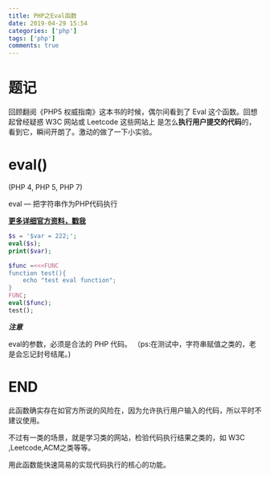 ```yaml
---
title: PHP之Eval函数
date: 2019-04-29 15:54
categories: ['php']
tags: ['php']
comments: true
---
```


# 题记

回顾翻阅《PHP5 权威指南》这本书的时候，偶尔间看到了 Eval 这个函数。回想起曾经疑惑 W3C 网站或 Leetcode 这些网站上
是怎么**执行用户提交的代码**的，看到它，瞬间开朗了。激动的做了一下小实验。

# eval()

(PHP 4, PHP 5, PHP 7)

eval — 把字符串作为PHP代码执行

**[更多详细官方资料，戳我](https://www.php.net/eval)**

```php
$s = '$var = 222;';
eval($s);
print($var);

```

```php
$func =<<<FUNC
function test(){ 
    echo "test eval function"; 
}
FUNC;
eval($func);
test();
```

***注意***

eval的参数，必须是合法的 PHP 代码。 （ps:在测试中，字符串赋值之类的，老是会忘记封号结尾。)

# END

此函数确实存在如官方所说的风险在，因为允许执行用户输入的代码，所以平时不建议使用。

不过有一类的场景，就是学习类的网站，检验代码执行结果之类的，如 W3C ,Leetcode,ACM之类等等。

用此函数能快速简易的实现代码执行的核心的功能。


